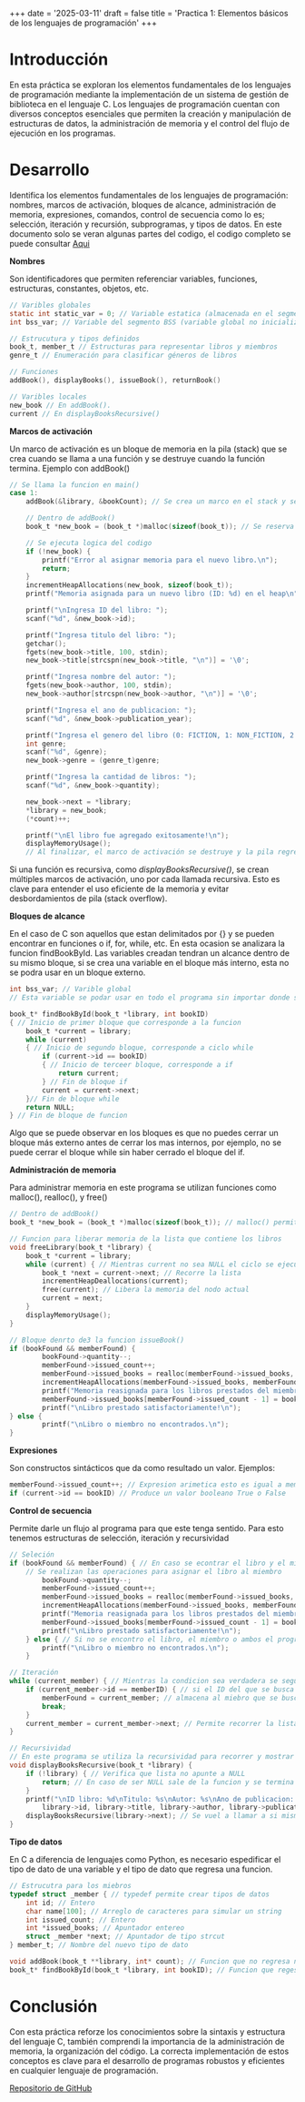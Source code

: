 +++
date = '2025-03-11'
draft = false
title = 'Practica 1: Elementos básicos de los lenguajes de programación'
+++

# Introducción
En esta práctica se exploran los elementos fundamentales de los lenguajes de programación mediante la implementación de un sistema de gestión de biblioteca en el lenguaje C. Los lenguajes de programación cuentan con diversos conceptos esenciales que permiten la creación y manipulación de estructuras de datos, la administración de memoria y el control del flujo de ejecución en los programas.

# Desarrollo
Identifica los elementos fundamentales de los lenguajes de programación: nombres, marcos de activación, bloques de alcance, administración de memoria, expresiones, comandos, control de secuencia como lo es; selección, iteración y recursión, subprogramas, y tipos de datos.
En este documento solo se veran algunas partes del codigo, el codigo completo se puede consultar [Aqui](https://github.com/Blu18/portafolio_paradigmas/blob/master/biblioteca/src/biblioteca.c "Codigo Biblioteca")

__Nombres__

Son identificadores que permiten referenciar variables, funciones, estructuras, constantes, objetos, etc.
```C 
// Varibles globales
static int static_var = 0; // Variable estatica (almacenada en el segmento de datos)
int bss_var; // Variable del segmento BSS (variable global no inicializada)

// Estrucutura y tipos definidos
book_t, member_t // Estructuras para representar libros y miembros
genre_t // Enumeración para clasificar géneros de libros

// Funciones
addBook(), displayBooks(), issueBook(), returnBook()

// Varibles locales
new_book // En addBook().
current // En displayBooksRecursive()
```

__Marcos de activación__

Un marco de activación es un bloque de memoria en la pila (stack) que se crea cuando se llama a una función y se destruye cuando la función termina. Ejemplo con addBook()
```C 
// Se llama la funcion en main()
case 1:
    addBook(&library, &bookCount); // Se crea un marco en el stack y se almacenan los parametros

    // Dentro de addBook()
    book_t *new_book = (book_t *)malloc(sizeof(book_t)); // Se reserva espacio

    // Se ejecuta logica del codigo
    if (!new_book) {
        printf("Error al asignar memoria para el nuevo libro.\n");
        return;
    }
    incrementHeapAllocations(new_book, sizeof(book_t));
    printf("Memoria asignada para un nuevo libro (ID: %d) en el heap\n", new_book->id);

    printf("\nIngresa ID del libro: ");
    scanf("%d", &new_book->id);

    printf("Ingresa titulo del libro: ");
    getchar();
    fgets(new_book->title, 100, stdin);
    new_book->title[strcspn(new_book->title, "\n")] = '\0';

    printf("Ingresa nombre del autor: ");
    fgets(new_book->author, 100, stdin);
    new_book->author[strcspn(new_book->author, "\n")] = '\0';

    printf("Ingresa el ano de publicacion: ");
    scanf("%d", &new_book->publication_year);

    printf("Ingresa el genero del libro (0: FICTION, 1: NON_FICTION, 2: SCIENCE, 3: HISTORY, 4: FANTASY, 5: BIOGRAPHY, 6: OTHER): ");
    int genre;
    scanf("%d", &genre);
    new_book->genre = (genre_t)genre;

    printf("Ingresa la cantidad de libros: ");
    scanf("%d", &new_book->quantity);

    new_book->next = *library;
    *library = new_book;
    (*count)++;

    printf("\nEl libro fue agregado exitosamente!\n");
    displayMemoryUsage();
    // Al finalizar, el marco de activación se destruye y la pila regresa al estado anterior.
```
Si una función es recursiva, como *displayBooksRecursive()*, se crean múltiples marcos de activación, uno por cada llamada recursiva. Esto es clave para entender el uso eficiente de la memoria y evitar desbordamientos de pila (stack overflow).

__Bloques de alcance__

En el caso de C son aquellos que estan delimitados por {} y se pueden encontrar en funciones o if, for, while, etc. En esta ocasion se analizara la funcion findBookById.
Las variables creadan tendran un alcance dentro de su mismo bloque, si se crea una variable en el bloque más interno, esta no se podra usar en un bloque externo.
```C 
int bss_var; // Varible global
// Esta variable se podar usar en todo el programa sin importar donde se utilice ya que esta en el nivel más externo

book_t* findBookById(book_t *library, int bookID) 
{ // Inicio de primer bloque que corresponde a la funcion
    book_t *current = library;
    while (current) 
    { // Inicio de segundo bloque, corresponde a ciclo while
        if (current->id == bookID) 
        { // Inicio de terceer bloque, corresponde a if
            return current;
        } // Fin de bloque if
        current = current->next;
    }// Fin de bloque while
    return NULL;
} // Fin de bloque de funcion
```
Algo que se puede observar en los bloques es que no puedes cerrar un bloque más externo antes de cerrar los mas internos, por ejemplo, no se puede cerrar el bloque while sin haber cerrado el bloque del if.

__Administración de memoria__

Para administrar memoria en este programa se utilizan funciones como malloc(), realloc(), y free()
```C 
// Dentro de addBook()
book_t *new_book = (book_t *)malloc(sizeof(book_t)); // malloc() permite reservar memoria del heap y en este caso regresa el apuntador del espacio de memoria reservado en caso de no poder reservar regresa NULL

// Funcion para liberar memoria de la lista que contiene los libros
void freeLibrary(book_t *library) {
    book_t *current = library;
    while (current) { // Mientras current no sea NULL el ciclo se ejecutara
        book_t *next = current->next; // Recorre la lista
        incrementHeapDeallocations(current);
        free(current); // Libera la memoria del nodo actual
        current = next;
    }
    displayMemoryUsage();
}

// Bloque denrto de3 la funcion issueBook()
if (bookFound && memberFound) {
        bookFound->quantity--;
        memberFound->issued_count++;
        memberFound->issued_books = realloc(memberFound->issued_books, memberFound->issued_count * sizeof(int)); // realloc() permite redimensionar la memoria previamente asignada con malloc ya sea para aumentar o diminuir su tamaño
        incrementHeapAllocations(memberFound->issued_books, memberFound->issued_count * sizeof(int));
        printf("Memoria reasignada para los libros prestados del miembro (ID: %d) en el heap\n", memberFound->id);
        memberFound->issued_books[memberFound->issued_count - 1] = bookID;
        printf("\nLibro prestado satisfactoriamente!\n");
} else {
        printf("\nLibro o miembro no encontrados.\n");
}
```

__Expresiones__

Son constructos sintácticos que da como resultado un valor. Ejemplos:
```C 
memberFound->issued_count++; // Expresion arimetica esto es igual a memberFound->issued_count = memberFound->issued_count + 1
if (current->id == bookID) // Produce un valor booleano True o False
```

__Control de secuencia__

Permite darle un flujo al programa para que este tenga sentido. Para esto tenemos estructuras de selección, iteración y recursividad
```C 
// Seleción
if (bookFound && memberFound) { // En caso se econtrar el libro y el miebro
    // Se realizan las operaciones para asignar el libro al miembro
        bookFound->quantity--;
        memberFound->issued_count++;
        memberFound->issued_books = realloc(memberFound->issued_books, memberFound->issued_count * sizeof(int));
        incrementHeapAllocations(memberFound->issued_books, memberFound->issued_count * sizeof(int));
        printf("Memoria reasignada para los libros prestados del miembro (ID: %d) en el heap\n", memberFound->id);
        memberFound->issued_books[memberFound->issued_count - 1] = bookID;
        printf("\nLibro prestado satisfactoriamente!\n");
    } else { // Si no se encontro el libro, el miembro o ambos el programa sigue esta secuencia
        printf("\nLibro o miembro no encontrados.\n");
    }

// Iteración
while (current_member) { // Mientras la condicion sea verdadera se seguira esta secuencia repetidamente
    if (current_member->id == memberID) { // si el ID del que se busca coincide con uno de la lista  entra al if
        memberFound = current_member; // almacena al miebro que se buscaba
        break;
    }
    current_member = current_member->next; // Permite recorrer la lista de miebros
}

// Recursividad
// En este programa se utiliza la recursividad para recorrer y mostrar la lista de libros
void displayBooksRecursive(book_t *library) {
    if (!library) { // Verifica que lista no apunte a NULL
        return; // En caso de ser NULL sale de la funcion y se termina la recursividad
    }
    printf("\nID libro: %d\nTitulo: %s\nAutor: %s\nAno de publicacion: %d\nGenero: %s\nCantidad: %d\n",
        library->id, library->title, library->author, library->publication_year, genreToString(library->genre), library->quantity); // Imprime datos del libro
    displayBooksRecursive(library->next); // Se vuel a llamar a si misma pero con el siguiente nodo
}
```

__Tipo de datos__

En C a diferencia de lenguajes como Python, es necesario espedificar el tipo de dato de una variable y el tipo de dato que regresa una funcion.
```C 
// Estrucutra para los miebros
typedef struct _member { // typedef permite crear tipos de datos
    int id; // Entero
    char name[100]; // Arreglo de caracteres para simular un string
    int issued_count; // Entero
    int *issued_books; // Apuntador entereo
    struct _member *next; // Apuntador de tipo strcut
} member_t; // Nombre del nuevo tipo de dato

void addBook(book_t **library, int* count); // Funcion que no regresa ningun valor
book_t* findBookById(book_t *library, int bookID); // Funcion que regesa un apuntador de tipo book_t
```

# Conclusión
Con esta práctica reforze los conocimientos sobre la sintaxis y estructura del lenguaje C, también comprendi la importancia de la administración de memoria, la organización del código. La correcta implementación de estos conceptos es clave para el desarrollo de programas robustos y eficientes en cualquier lenguaje de programación.

[Repositorio de GitHub](https://github.com/Blu18/portafolio_paradigmas)